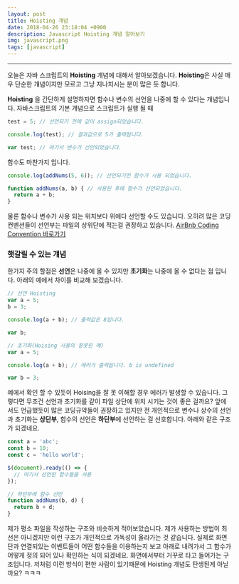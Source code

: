 ```yaml
---
layout: post
title: Hoisting 걔념
date: 2018-04-26 23:18:04 +0900
description: Javascript Hoisting 걔념 알아보기
img: javascript.png
tags: [javascript]
---
```

-------------------------------------
오늘은 자바 스크립트의 **Hoisting** 걔념에 대해서 알아보겠습니다.
**Hoisting**은 사실 매우 단순한 걔념이지만 모르고 그냥 지나치시는 분이 많은 듯 합니다.

**Hoisting** 을 간단하게 설명하자면 함수나 변수의 선언을 나중에 할 수 있다는 걔념입니다. 자바스크립트의 기본 걔념으로 스크립트가 실행 될 때 
```javascript
test = 5; // 선언되기 전에 값이 assign되었습니다.

console.log(test); // 결과값으로 5가 출력됩니다.

var test; // 여기서 변수가 선언되었습니다.
```
함수도 마찬가지 입니다.
```javascript
console.log(addNums(5, 6)); // 선언되기전 함수가 사용 되었습니다.

function addNums(a, b) { // 사용된 후에 함수가 선언되었습니다.
  return a + b;
}
```

물론 함수나 변수가 사용 되는 위치보다 위에다 선언할 수도 있습니다. 오히려 많은 코딩 컨벤션들이 선언부는 파일의 상위단에 적는걸 권장하고 있습니다. [AirBnb Coding Convention 바로가기](https://github.com/airbnb/javascript#hoisting)

### 햇갈릴 수 있는 걔념
한가지 주의 할점은 **선언**은 나중에 올 수 있지만 **초기화**는 나중에 올 수 없다는 점 입니다. 아래의 예에서 차이를 비교해 보겠습니다.
```javascript
// 선언 Hoisting
var a = 5;
b = 3;

console.log(a + b); // 출력값은 8입니다.

var b;
```

```javascript
// 초기화(Hoising 사용의 잘못된 예)
var a = 5;

console.log(a + b); // 에러가 출력됩니다. b is undefined

var b = 3;
```

예에서 확인 할 수 있듯이 Hoising을 잘 못 이해할 경우 에러가 발생할 수 있습니다.
그렇다면 무조건 선언과 초기화를 같이 파일 상단에 위치 시키는 것이 좋은 걸까요? 앞에서도 언급했듯이 많은 코딩규약들이 권장하고 있지만 전 개인적으로 변수나 상수의 선언과 초기화는 **상단부**, 함수의 선언은 **하단부**에 선언하는 걸 선호합니다. 아래와 같은 구조가 되겠네요.

```javascript
const a = 'abc';
const b = 10;
const c = 'hello world';

$(document).ready(() => {
  // 여기서 선언된 함수들을 사용
});

// 하단부에 함수 선언
function addNums(b, d) {
  return b + d;
}
```

제가 평소 파일을 작성하는 구조와 비슷하게 적어보았습니다. 제가 사용하는 방법이 최선은 아니겠지만 이런 구조가 개인적으로 가독성이 올라가는 것 같습니다. 실제로 화면단과 연결되있는 이벤트들이 어떤 함수들을 이용하는지 보고 아래로 내려가서 그 함수가 어떻게 정의 되어 있나 확인하는 식이 되겠네요. 화면에서부터 거꾸로 타고 들어가는 구조입니다. 저처럼 이런 방식이 편한 사람이 있기때문에 Hoisting 걔념도 탄생된게 아닐까요? ㅋㅋㅋ